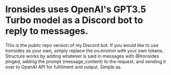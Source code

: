# Ironsides uses OpenAI's GPT3.5 Turbo model as a Discord bot to reply to messages.

This is the public repo version of my Discord bot. If you would like to use Ironsides as your own, simply replace the os.environ with your own tokens. Structure works by adding whatever is said in messages with @Ironsides pinged, adding the prompt (message_content) to the request, and sending it over to OpenAI API for fufillment and output. Simple as.
